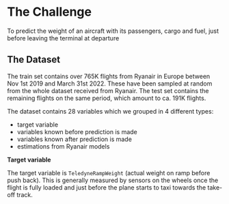 # **The Challenge**

To predict the weight of an aircraft with its passengers, cargo and fuel, just before leaving the terminal at departure

## **The Dataset**

The train set contains over 765K flights from Ryanair in Europe between Nov 1st 2019 and
March 31st 2022. These have been sampled at random from the whole dataset received
from Ryanair. The test set contains the remaining flights on the same period, which amount
to ca. 191K flights.

The dataset contains 28 variables which we grouped in 4 different types:

- target variable
- variables known before prediction is made
- variables known after prediction is made
- estimations from Ryanair models

**Target variable**

The target variable is `TeledyneRampWeight` (actual weight on ramp before push back).
This is generally measured by sensors on the wheels once the flight is fully loaded and just
before the plane starts to taxi towards the take-off track.
